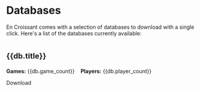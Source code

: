 <script setup>
import { data } from "./databases.data.js";

</script>

# Databases

En Croissant comes with a selection of databases to download with a single click. Here's a list of the databases currently available:


<div v-for="db in data" :key="db.name" class="card">
    <h3>{{db.title}}</h3>
    <p class="flex">
        <span><b>Games:</b> {{db.game_count}}</span>
        <span><b>Players:</b> {{db.player_count}}</span>
    </p>
    <a :href="db.downloadLink">Download</a>
</div>

<style scoped>
    h3 {
        padding-top: 12px;
        font-size: 20px;
        font-weight: 700;
    }
    .flex {
        display: flex;
        gap: 1rem;
    }
</style>